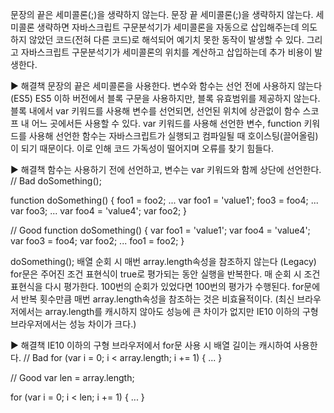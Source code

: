 문장의 끝은 세미콜론(;)을 생략하지 않는다.
문장 끝 세미콜론(;)을 생략하지 않는다. 세미콜론 생략하면 자바스크립트 구문분석기가 세미콜론을 자동으로 삽입해주는데 의도하지 않았던 코드(전혀 다른 코드)로 해석되어 예기치 못한 동작이 발생할 수 있다. 그리고 자바스크립트 구문분석기가 세미콜론의 위치를 계산하고 삽입하는데 추가 비용이 발생한다.

▶ 해결책
문장의 끝은 세미콜론을 사용한다.
변수와 함수는 선언 전에 사용하지 않는다 (ES5)
ES5 이하 버전에서 블록 구문을 사용하지만, 블록 유효범위를 제공하지 않는다. 블록 내에서 var 키워드를 사용해 변수를 선언되면, 선언된 위치에 상관없이 함수 스코프 내 어느 곳에서든 사용할 수 있다. var 키워드를 사용해 선언한 변수, function 키워드를 사용해 선언한 함수는 자바스크립트가 실행되고 컴파일될 때 호이스팅(끌어올림)이 되기 때문이다. 이로 인해 코드 가독성이 떨어지며 오류를 찾기 힘들다.

▶ 해결책
함수는 사용하기 전에 선언하고, 변수는 var 키워드와 함께 상단에 선언한다.
// Bad
doSomething();

function doSomething() {
  foo1 = foo2;
  ...
  var foo1 = 'value1';
  foo3 = foo4;
  ...
  var foo3;
  ...
  var foo4 = 'value4';
  var foo2;
}

// Good
function doSomething() {
  var foo1 = 'value1';
  var foo4 = 'value4';
  var foo3 = foo4;
  var foo2;
  ...
  foo1 = foo2;
}

doSomething();
배열 순회 시 매번 array.length속성을 참조하지 않는다 (Legacy)
for문은 주어진 조건 표현식이 true로 평가되는 동안 실행을 반복한다. 매 순회 시 조건 표현식을 다시 평가한다. 100번의 순회가 있었다면 100번의 평가가 수행된다. for문에서 반복 횟수만큼 매번 array.length속성을 참조하는 것은 비효율적이다. (최신 브라우저에서는 array.length를 캐시하지 않아도 성능에 큰 차이가 없지만 IE10 이하의 구형 브라우저에서는 성능 차이가 크다.)

▶ 해결책
IE10 이하의 구형 브라우저에서 for문 사용 시 배열 길이는 캐시하여 사용한다.
// Bad
for (var i = 0; i < array.length; i += 1) {
  ...
}

// Good
var len = array.length;

for (var i = 0; i < len; i += 1) {
  ...
}
